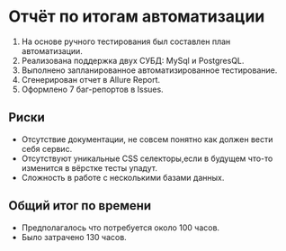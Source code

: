 # Отчёт по итогам автоматизации

1. На основе ручного тестирования был составлен план автоматизации.
2. Реализована поддержка двух СУБД: MySql и PostgresQL.
3. Выполнено запланированное автоматизированное тестирование.
4. Сгенерирован отчет в Allure Report.
5. Оформлено 7 баг-репортов в Issues.

## Риски
- Отсутствие документации, не совсем понятно как должен вести себя сервис.
- Отсутствуют уникальные CSS селекторы,если в будущем что-то изменится в вёрстке тесты упадут.
- Сложность в работе с несколькими базами данных.

## Общий итог по времени

- Предполагалось что потребуется около 100 часов.
- Было затрачено 130 часов.